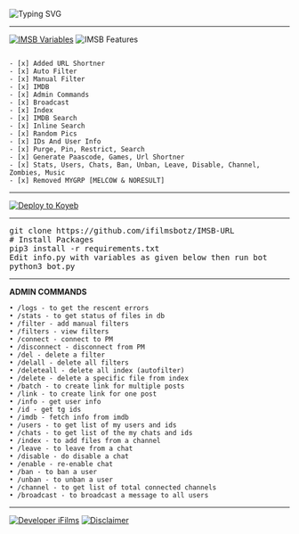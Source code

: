 ![Typing SVG](https://readme-typing-svg.herokuapp.com/?lines=IFILMS+MOVIE+SEARCH+BOT+!;CREATED+BY+IFILMS+TEAM!;A+ADVANCE+BOT+WITH+COOL+FEATURES!)
</p>

-------

[![IMSB Variables](https://img.shields.io/badge/IMSB-Variables-brightgreen)](https://github.com/ifilmsbotz/IMSB/blob/main/info.py) ![IMSB Features](https://img.shields.io/badge/IMSB-Features-brightgreen)
```

- [x] Added URL Shortner 
- [x] Auto Filter
- [x] Manual Filter
- [x] IMDB
- [x] Admin Commands
- [x] Broadcast
- [x] Index
- [x] IMDB Search
- [x] Inline Search
- [x] Random Pics
- [x] IDs And User Info 
- [x] Purge, Pin, Restrict, Search 
- [x] Generate Paascode, Games, Url Shortner 
- [x] Stats, Users, Chats, Ban, Unban, Leave, Disable, Channel, Zombies, Music
- [x] Removed MYGRP [MELCOW & NORESULT]
```
---------------
   
[![Deploy to Koyeb](https://www.koyeb.com/static/images/deploy/button.svg)](https://app.koyeb.com/deploy?type=git&repository=github.com/ifilmsbotz/IMSB-URL&branch=main&name=imsburl)

-----------
<p>
<pre>
git clone https://github.com/ifilmsbotz/IMSB-URL
# Install Packages
pip3 install -r requirements.txt
Edit info.py with variables as given below then run bot
python3 bot.py
</pre>
</p>

-----------
**ADMIN COMMANDS**
```
• /logs - to get the rescent errors
• /stats - to get status of files in db
• /filter - add manual filters
• /filters - view filters
• /connect - connect to PM
• /disconnect - disconnect from PM
• /del - delete a filter
• /delall - delete all filters
• /deleteall - delete all index (autofilter)
• /delete - delete a specific file from index
• /batch - to create link for multiple posts
• /link - to create link for one post
• /info - get user info
• /id - get tg ids
• /imdb - fetch info from imdb
• /users - to get list of my users and ids
• /chats - to get list of the my chats and ids 
• /index - to add files from a channel
• /leave - to leave from a chat
• /disable - do disable a chat
• /enable - re-enable chat
• /ban - to ban a user
• /unban - to unban a user
• /channel - to get list of total connected channels
• /broadcast - to broadcast a message to all users
```

------
[![Developer iFilms](https://img.shields.io/badge/Developer-iFilmsBotz-brightgreen)](https://t.me/iFilms_Studios)    [![Disclaimer](https://img.shields.io/badge/Disclaimer-brightgreen)]([https://t.me/iFilms_Studios\](https://github.com/ifilmsbotz/IMSB/blob/main/LICENSE))
